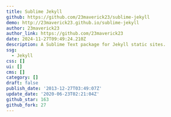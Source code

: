 ```yaml
---
title: Sublime Jekyll
github: https://github.com/23maverick23/sublime-jekyll
demo: http://23maverick23.github.io/sublime-jekyll
author: 23maverick23
author_link: https://github.com/23maverick23
date: 2024-11-27T09:49:24.210Z
description: A Sublime Text package for Jekyll static sites.
ssg:
  - Jekyll
css: []
ui: []
cms: []
category: []
draft: false
publish_date: '2013-12-27T03:49:07Z'
update_date: '2020-06-23T02:21:04Z'
github_star: 163
github_fork: 27
---
```

